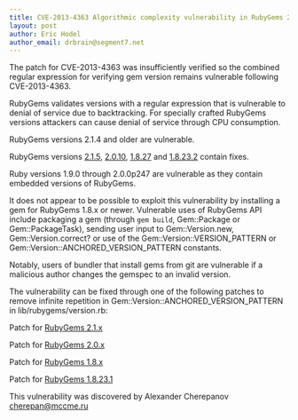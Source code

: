 ```yaml
---
title: CVE-2013-4363 Algorithmic complexity vulnerability in RubyGems 2.1.4 and older
layout: post
author: Eric Hodel
author_email: drbrain@segment7.net
---
```


The patch for CVE-2013-4363 was insufficiently verified so the combined
regular expression for verifying gem version remains vulnerable following
CVE-2013-4363.

RubyGems validates versions with a regular expression that is vulnerable to
denial of service due to backtracking.  For specially crafted RubyGems
versions attackers can cause denial of service through CPU consumption.

RubyGems versions 2.1.4 and older are vulnerable.

RubyGems versions [2.1.5][2.1.5], [2.0.10][2.0.10], [1.8.27][1.8.27] and
[1.8.23.2][1.8.23.2] contain fixes.

Ruby versions 1.9.0 through 2.0.0p247 are vulnerable as they contain embedded
versions of RubyGems.

It does not appear to be possible to exploit this vulnerability by installing a
gem for RubyGems 1.8.x or newer.  Vulnerable uses of RubyGems API include
packaging a gem (through `gem build`, Gem::Package or Gem::PackageTask),
sending user input to Gem::Version.new, Gem::Version.correct? or use of the
Gem::Version::VERSION_PATTERN or Gem::Version::ANCHORED_VERSION_PATTERN
constants.

Notably, users of bundler that install gems from git are vulnerable if a
malicious author changes the gemspec to an invalid version.

The vulnerability can be fixed through one of the following patches to remove
infinite repetition in Gem::Version::ANCHORED_VERSION_PATTERN in
lib/rubygems/version.rb:

Patch for [RubyGems 2.1.x](https://github.com/rubygems/rubygems/commit/dca0500bb24c7cba5551468a1ed28388876aded2)

Patch for [RubyGems 2.0.x](https://github.com/rubygems/rubygems/commit/20325c134b5ca1928a15338eeb7ead1239dbf2b9)

Patch for [RubyGems 1.8.x](https://github.com/rubygems/rubygems/commit/f63bfbc5c7b5725def5fecd6518ce2aa49e12ecd)

Patch for [RubyGems 1.8.23.1](https://github.com/rubygems/rubygems/commit/56d1f8c17bc81f0eb354d5099021c498a0be9b51)

This vulnerability was discovered by Alexander Cherepanov <cherepan@mccme.ru>

[2.1.5]:    /2013/09/24/2.1.5-released.html
[2.0.10]:   /2013/09/24/2.0.10-released.html
[1.8.27]:   /2013/09/24/1.8.27-released.html
[1.8.23.2]: /2013/09/24/1.8.23.2-released.html


